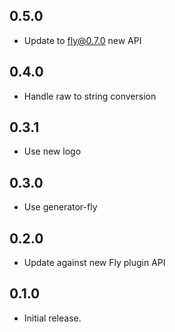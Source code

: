 ## 0.5.0

- Update to fly@0.7.0 new API

## 0.4.0

- Handle raw to string conversion

## 0.3.1

- Use new logo

## 0.3.0

- Use generator-fly

## 0.2.0

- Update against new Fly plugin API

## 0.1.0

- Initial release.
